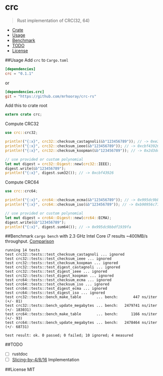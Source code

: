 # crc
> Rust implementation of CRC(32, 64)

* [Crate](https://crates.io/crates/crc)
* [Usage](#usage)
* [Benchmark](#benchmark)
* [TODO](#todo)
* [License](#license)

##Usage
Add `crc` to `Cargo.toml`
```toml
[dependencies]
crc = "0.1.1"
```
or
```toml
[dependencies.crc]
git = "https://github.com/mrhooray/crc-rs"
```

Add this to crate root
```rust
extern crate crc;
```

Compute CRC32
```rust
use crc::crc32;

println!("{:x}", crc32::checksum_castagnoli(&b"123456789")); // -> 0xe3069283
println!("{:x}", crc32::checksum_ieee(&b"123456789")); // -> 0xcbf43926
println!("{:x}", crc32::checksum_koopman(&b"123456789")); // -> 0x2d3dd0ae

// use provided or custom polynomial
let mut digest = crc32::Digest::new(crc32::IEEE);
digest.write(&b"123456789");
println!("{:x}", digest.sum32()); // -> 0xcbf43926
```

Compute CRC64
```rust
use crc::crc64;

println!("{:x}", crc64::checksum_ecma(&b"123456789")); // -> 0x995dc9bbdf1939fa
println!("{:x}", crc64::checksum_iso(&b"123456789")); // -> 0xb90956c775a41001

// use provided or custom polynomial
let mut digest = crc64::Digest::new(crc64::ECMA);
digest.write(&b"123456789");
println!("{:x}", digest.sum64()); // -> 0x995dc9bbdf1939fa
```

##Benchmark
`cargo bench` with 2.3 GHz Intel Core i7 results ~400MB/s throughput. [Comparison](http://create.stephan-brumme.com/crc32/)
```
running 14 tests
test crc32::tests::test_checksum_castagnoli ... ignored
test crc32::tests::test_checksum_ieee ... ignored
test crc32::tests::test_checksum_koopman ... ignored
test crc32::tests::test_digest_castagnoli ... ignored
test crc32::tests::test_digest_ieee ... ignored
test crc32::tests::test_digest_koopman ... ignored
test crc64::tests::test_checksum_ecma ... ignored
test crc64::tests::test_checksum_iso ... ignored
test crc64::tests::test_digest_ecma ... ignored
test crc64::tests::test_digest_iso ... ignored
test crc32::tests::bench_make_table       ... bench:       447 ns/iter (+/- 81)
test crc32::tests::bench_update_megabytes ... bench:   2479741 ns/iter (+/- 183031)
test crc64::tests::bench_make_table       ... bench:      1166 ns/iter (+/- 93)
test crc64::tests::bench_update_megabytes ... bench:   2478464 ns/iter (+/- 68731)

test result: ok. 0 passed; 0 failed; 10 ignored; 4 measured
```

##TODO
- [ ] rustdoc
- [ ] [Slicing-by-4/8/16](http://create.stephan-brumme.com/crc32/#slicing-by-8-overview) Implementation

##License
MIT
